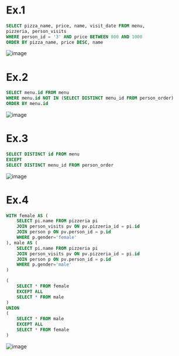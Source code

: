 # Ex.1
```sql
SELECT pizza_name, price, name, visit_date FROM menu,
pizzeria, person_visits
WHERE person_id = '3' AND price BETWEEN 800 AND 1000
ORDER BY pizza_name, price DESC, name
```
![image](https://github.com/NikitaChernikov04/SQL/assets/113566014/c7a7ab3e-37cd-47a4-ad2d-823f1b61e95e)
# Ex.2
```sql
SELECT menu.id FROM menu
WHERE menu.id NOT IN (SELECT DISTINCT menu_id FROM person_order)
ORDER BY menu.id
```
![image](https://github.com/NikitaChernikov04/SQL/assets/113566014/12673db4-e71f-4876-94cc-1768152e2a6e)

# Ex.3
```sql
SELECT DISTINCT id FROM menu
EXCEPT
SELECT DISTINCT menu_id FROM person_order
```
![image](https://github.com/NikitaChernikov04/SQL/assets/113566014/e2c545d3-52a7-43ca-97a8-73fa1d70890f)

# Ex.4
```sql
WITH female AS (
	SELECT pi.name FROM pizzeria pi
	JOIN person_visits pv ON pv.pizzeria_id = pi.id
	JOIN person p ON pv.person_id = p.id
	WHERE p.gender='female'
), male AS (
	SELECT pi.name FROM pizzeria pi
	JOIN person_visits pv ON pv.pizzeria_id = pi.id
	JOIN person p ON pv.person_id = p.id
	WHERE p.gender='male'
)

(
	SELECT * FROM female
	EXCEPT ALL
	SELECT * FROM male
)
UNION
(
	SELECT * FROM male
	EXCEPT ALL
	SELECT * FROM female
)
```
![image](https://github.com/NikitaChernikov04/SQL/assets/113566014/8aa141e4-4f06-4e5c-afc4-17e25d4884e0)
